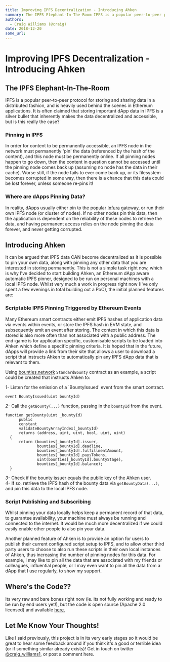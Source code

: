 ```yaml
---
title: Improving IPFS Decentralization - Introducing Ahken
summary: The IPFS Elephant-In-The-Room IPFS is a popular peer-to-peer protocol for storing and sharing data in a distributed fashion, and is heavily used behind the scenes in Ethereum applications. It is often claimed that storing important dApp data in IPFS is a silver bullet that inherently makes the data decentralized and accessible, but is this really the case? Pinning in IPFS In order for content to be permanently accessible, an IPFS node in the network must permanently pin the data (referenced by t
authors:
  - Craig Williams (@craig)
date: 2018-12-20
some_url: 
---
```


# Improving IPFS Decentralization - Introducing Ahken


## The IPFS Elephant-In-The-Room
IPFS is a popular peer-to-peer protocol for storing and sharing data in a distributed fashion, and is heavily used behind the scenes in Ethereum applications.  It is often claimed that storing important dApp data in IPFS is a silver bullet that inherently makes the data decentralized and accessible, but is this really the case? 

### Pinning in IPFS
In order for content to be permanently accessible, an IPFS node in the network must permanently 'pin' the data (referenced by the hash of the content), and this node must be permanently online.  If all pinning nodes happen to go down, then the content in question cannot be accessed until the pinning node comes back up (assuming no node has the data in their cache).  Worse still, if the node fails to ever come back up, or its filesystem becomes corrupted in some way, then there is a chance that this data could be lost forever, unless someone re-pins it!

### Where are dApps Pinning Data?
In reality, dApps usually either pin to the popular [Infura](https://infura.io/) gateway, or run their own IPFS node (or cluster of nodes).  If no other nodes pin this data, then the application is dependent on the reliability of these nodes to retrieve the data, and having permanent access relies on the node pinning the data forever, and never getting corrupted.

## Introducing Ahken
It can be argued that IPFS data CAN become decentralized as it is possible to pin your own data, along with pinning any other data that you are interested in storing permanently.  This is not a simple task right now, which is why I've decided to start building Ahken, an Ethereum dApp aware automatic IPFS pinner, designed to be run on personal machines with a local IPFS node.  Whilst very much a work in progress right now (I've only spent a few evenings in total building out a PoC), the initial planned features are:

### Scriptable IPFS Pinning Triggered by Ethereum Events
Many Ethereum smart contracts either emit IPFS hashes of application data via events within events, or store the IPFS hash in EVM state, and subsequently emit an event after storing.  The context in which this data is stored is also more often than not associated with a public address.  The end-game is for application specific, customisable scripts to be loaded into Ahken which define a specific pinning criteria.  It is hoped that in the future, dApps will provide a link from their site that allows a user to download a script that instructs Ahken to automatically pin any IPFS dApp data that is relevant to them.

Using [bounties.network](https://bounties.network/) `StandardBounty` contract as an example, a script could be created that instructs Ahken to:

*1-* Listen for the emission of a `BountyIssued' event from the smart contract.
```
event BountyIssued(uint bountyId)
```

*2-* Call the `getBounty(...)` function, passing in the `bountyId` from the event.
```
function getBounty(uint _bountyId)
      public
      constant
      validateBountyArrayIndex(_bountyId)
      returns (address, uint, uint, bool, uint, uint)
  {
      return (bounties[_bountyId].issuer,
              bounties[_bountyId].deadline,
              bounties[_bountyId].fulfillmentAmount,
              bounties[_bountyId].paysTokens,
              uint(bounties[_bountyId].bountyStage),
              bounties[_bountyId].balance);
  }
```

*3-* Check if the bounty issuer equals the public key of the Ahken user.<br>
*4-* If so, retrieve the IPFS hash of the bounty data via `getBountyData(...)`, and pin this data to the local IPFS node.

### Script Publishing and Subscribing
Whilst pinning your data locally helps keep a permanent record of that data, to guarantee availability, your machine must always be running and connected to the internet.  It would be much more decentralized if we could easily enable other people to also pin your data.

Another planned feature of Ahken is to provide an option for users to publish their current configured script setup to IPFS, and to allow other third party users to choose to also run these scripts in their own local instances of Ahken, thus increasing the number of pinning nodes for this data.  For example, I may like to pin all the data that are associated with my friends or colleagues, influential people, or I may even want to pin all the data from a dApp that I use regularly, to show my support.

## Where's the Code??
Its very raw and bare bones right now (ie. its not fully working and ready to be run by end users yet!), but the code is open source (Apache 2.0 licensed) and available [here.](https://github.com/craigwilliams84/ahken)

## Let Me Know Your Thoughts!
Like I said previously, this project is in its very early stages so it would be great to hear some feedback around if you think it's a good or terrible idea (or if something similar already exists)!  Get in touch on twitter [@craig_williams1](https://twitter.com/craig_williams1), or post a comment here.
